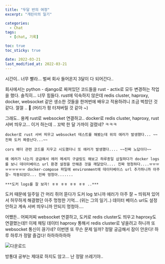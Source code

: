 ```yaml
---
title: "두달 반의 여정"
excerpt: "개린이의 일기"

categories:
  - Chat
tags:
  - [chat, 기록]

toc: true
toc_sticky: true

date: 2022-03-21
last_modified_at: 2022-03-21
---
```


시간이.. 너무 빨라... 벌써 회사 들어온지 3달이 다 되어간다.. 

회사에서는 python - django로 짜져있던 코드들을 rust - actix로 모두 변경하는 작업을 했다. 솔직히... 너무 힘들다. rust에 익숙하지 않은데 redis cluster, haproxy, docker, websocket 같은 생소한 것들을 한꺼번에 배우고 적용하려니 조금 벅찼던 것 같다. 껄껄 .. 🤯 (머리가 펑 터져버릴 것 같아 ~)

그래도.. 용케 rust로 websocket 연결하고.. docker로 redis cluster, haproxy, rust 서버 띄우고... 이거 하는데 .. 꼬박 한 달 가까이 걸렸네? ㅋㅋㅋ 

```
docker로 rust 서버 띄우고 websocket 테스트를 해봤는데 위의 에러가 발생했다... ~~진짜 도커 짜증난다...~~

cors 헤더 관련 코드를 지우고 시도했더니 또 에러가 발생했다.... ~~진짜 노답이다~~

왜 에러가 나는지 궁금해서 에러 메세지 구글링도 해보고 하루종일 삽질하다가 docker logs를 보니 데이터베이스 url 환경 설정을 안해준 것을 깨달았다.... 진짜 멍청하다....ㅠㅠㅠㅠㅠㅠㅠㅠㅠ docker-compose 파일에 environment에 데이터베이스 url 추가하니까 아주 잘~ 작동되었다... 진짜 멍청아.......

***도커 logs를 잘 보자! ㅎㅎ ㅎㅎ ㅎㅎ ㅎㅎ ..***
```

도커 때문에 일주일 간 머리 쥐어 뜯다가 도커 log 보니까 에러가 아주 잘 ~ 띄워져 있어서 허무하게 해결했던 아주 멍청한 기억... (위는 그의 일기..) 데이터 베이스 url도 설정 안하고 계속 서버 띄우니까 안되지 멍청아.... 

어쨌든.. 어찌저찌 websocket 연결하고, 도커로 redis cluster도 띄우고 haproxy도 연결했는데!! 이제 채팅 데이터 haproxy 통해서 redis cluster로 넣을려고 하니까 또 websocket 통신이 끊기네? 이번엔 또 무슨 문제 일까? 정말 궁금해서 잠이 안온다! 하루 하루가 정말 즐겁다! 하하하하하하

![다운로드](https://user-images.githubusercontent.com/73830753/159286927-bfc75efc-839c-4d7f-a0f8-343cedc3e921.jpeg)

방통대 공부는 제대로 하지도 않고... 난 정말 쓰레기야..